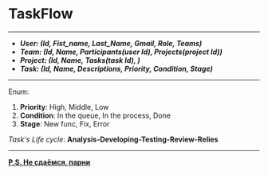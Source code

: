 # TaskFlow

----------

+ ***User: (Id, Fist_name, Last_Name, Gmail, Role, Teams)***
+ ***Team: (Id, Name, Participants(user Id), Projects(project Id))***
+ ***Project: (Id, Name, Tasks(task Id), )***
+ ***Task: (Id, Name, Descriptions, Priority, Condition, Stage)***

---

Enum:
1) __Priority__: High, Middle, Low
2) __Condition__: In the queue, In the process, Done
3) __Stage__: New func, Fix, Error

_Task's Life cycle_: __Analysis-Developing-Testing-Review-Relies__

---

__<u>P.S. Не сдаёмся, парни</u>__ 